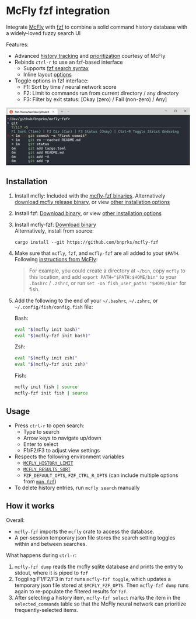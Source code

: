 # McFly fzf integration
Integrate [McFly](https://github.com/cantino/mcfly) with [fzf](https://github.com/junegunn/fzf) to combine a solid command history database with a widely-loved fuzzy search UI

Features:

- Advanced [history tracking](https://github.com/cantino/mcfly#features) and [prioritization](https://github.com/cantino/mcfly#prioritization) courtesy of McFly
- Rebinds `ctrl-r` to use an fzf-based interface
    - Supports [fzf search syntax](https://github.com/junegunn/fzf#search-syntax)
    - Inline layout [options](https://www.mankier.com/1/fzf#Options-Layout)
- Toggle options in fzf interface:
    - F1: Sort by time / neural network score
    - F2: Limit to commands run from current directory / any directory
    - F3: Filter by exit status: [Okay (zero) / Fail (non-zero) / Any]

![Screenshot](screenshot.png)

## Installation
1. Install mcfly: Included with the [mcfly-fzf binaries](https://github.com/bnprks/mcfly-fzf/releases). Alternatively [download mcfly release binary](https://github.com/cantino/mcfly/releases), or view [other installation options](https://github.com/cantino/mcfly#installation)
2. Install fzf: [Download binary](https://github.com/junegunn/fzf/releases), or view [other installation options](https://github.com/junegunn/fzf#installation)
3. Install mcfly-fzf: [Download binary](https://github.com/bnprks/mcfly-fzf/releases)  
    Alternatively, install from source:
    ```
    cargo install --git https://github.com/bnprks/mcfly-fzf
    ```
4. Make sure that `mcfly`, `fzf`, and `mcfly-fzf` are all added to your `$PATH`. Following [instructions from McFly](https://github.com/cantino/mcfly#installing-manually-from-github): 
    > For example, you could create a directory at `~/bin`, copy `mcfly` to this location, and add `export PATH="$PATH:$HOME/bin"` to your `.bashrc` / `.zshrc`, or run `set -Ua fish_user_paths "$HOME/bin"` for fish.

5. Add the following to the end of your `~/.bashrc`, `~/.zshrc`, or `~/.config/fish/config.fish` file:

    Bash:
    ```bash
    eval "$(mcfly init bash)"
    eval "$(mcfly-fzf init bash)"
    ```

    Zsh:
    ```bash
    eval "$(mcfly init zsh)"
    eval "$(mcfly-fzf init zsh)"
    ```

    Fish:
    ```bash
    mcfly init fish | source
    mcfly-fzf init fish | source
    ```

## Usage
- Press `ctrl-r` to open search:
    - Type to search
    - Arrow keys to navigate up/down
    - Enter to select
    - F1/F2/F3 to adjust view settings
- Respects the following environment variables
    - [`MCFLY_HISTORY_LIMIT`](https://github.com/cantino/mcfly#slow-startup)
    - [`MCFLY_RESULTS_SORT`](https://github.com/cantino/mcfly#results-sorting)
    - `FZF_DEFAULT_OPTS`, `FZF_CTRL_R_OPTS` (can include multiple options from [`man fzf`](https://www.mankier.com/1/fzf))
- To delete history entries, run `mcfly search` manually

## How it works
Overall:
- `mcfly-fzf` imports the `mcfly` crate to access the database.
- A per-session temporary json file stores the search setting toggles within and between searches.

What happens during `ctrl-r`:
1. `mcfly-fzf dump` reads the mcfly sqlite database and prints the entry to stdout, where it is piped to `fzf`
2. Toggling F1/F2/F3 in `fzf` runs `mcfly-fzf toggle`, which updates a temporary json file stored at `$MCFLY_FZF_OPTS`. Then `mcfly-fzf dump` runs again to re-populate the filtered results for `fzf`.
3. After selecting a history item, `mcfly-fzf select` marks the item in the `selected_commands` table so that the McFly neural network can prioritize frequently-selected items.

